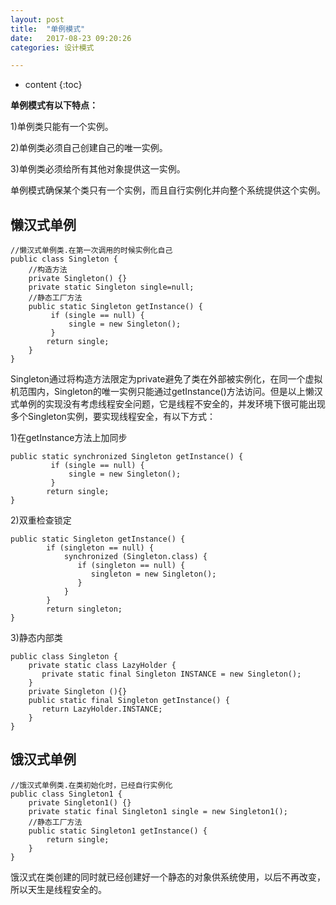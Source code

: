 ```yaml
---
layout: post
title:  "单例模式"
date:   2017-08-23 09:20:26
categories: 设计模式

---
```


* content
{:toc}

**单例模式有以下特点：**

1)单例类只能有一个实例。

2)单例类必须自己创建自己的唯一实例。

3)单例类必须给所有其他对象提供这一实例。

单例模式确保某个类只有一个实例，而且自行实例化并向整个系统提供这个实例。

## 懒汉式单例

	//懒汉式单例类.在第一次调用的时候实例化自己   
	public class Singleton { 
		//构造方法	
		private Singleton() {}  
		private static Singleton single=null;  
		//静态工厂方法   
		public static Singleton getInstance() {  
			 if (single == null) {    
				 single = new Singleton();  
			 }    
			return single;  
		}  
	} 

Singleton通过将构造方法限定为private避免了类在外部被实例化，在同一个虚拟机范围内，Singleton的唯一实例只能通过getInstance()方法访问。但是以上懒汉式单例的实现没有考虑线程安全问题，它是线程不安全的，并发环境下很可能出现多个Singleton实例，要实现线程安全，有以下方式：

1)在getInstance方法上加同步

	public static synchronized Singleton getInstance() {  
			 if (single == null) {    
				 single = new Singleton();  
			 }    
			return single;  
	}  

2)双重检查锁定

	public static Singleton getInstance() {  
			if (singleton == null) {    
				synchronized (Singleton.class) {    
				   if (singleton == null) {    
					  singleton = new Singleton();   
				   }    
				}    
			}    
			return singleton;   
	}  

3)静态内部类

	public class Singleton {    
		private static class LazyHolder {    
		   private static final Singleton INSTANCE = new Singleton();    
		}    
		private Singleton (){}    
		public static final Singleton getInstance() {    
		   return LazyHolder.INSTANCE;    
		}    
	}
	
## 饿汉式单例

	//饿汉式单例类.在类初始化时，已经自行实例化   
	public class Singleton1 {  
		private Singleton1() {}  
		private static final Singleton1 single = new Singleton1();  
		//静态工厂方法   
		public static Singleton1 getInstance() {  
			return single;  
		}  
	}  
	
饿汉式在类创建的同时就已经创建好一个静态的对象供系统使用，以后不再改变，所以天生是线程安全的。